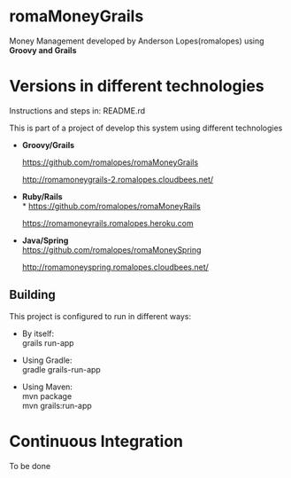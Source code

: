 romaMoneyGrails
===============

Money Management developed by Anderson Lopes(romalopes) using <strong>Groovy and Grails</strong>


Versions in different technologies
== 
Instructions and steps in: README.rd

This is part of a project of develop this system using different technologies

* <b>Groovy/Grails</b><br>

    https://github.com/romalopes/romaMoneyGrails
    
    http://romamoneygrails-2.romalopes.cloudbees.net/

* <b>Ruby/Rails</b><br>* 
    https://github.com/romalopes/romaMoneyRails <br>

    https://romamoneyrails.romalopes.heroku.com
    
* <b>Java/Spring</b><br>
    https://github.com/romalopes/romaMoneySpring <br>

    http://romamoneyspring.romalopes.cloudbees.net/


Building
---

This project is configured to run in different ways:

* By itself:<br>
    grails run-app

* Using Gradle:<br>
    gradle grails-run-app
    
* Using Maven:<br>
    mvn package<br>
    mvn grails:run-app
        
    
Continuous Integration
==
To be done
    

